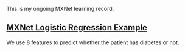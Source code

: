 This is my ongoing MXNet learning record.

## [MXNet Logistic Regression Example](https://github.com/xiandong79/aws-summit-2017-seoul/blob/master/mxnet-logistic_regression_diabetes.ipynb)

We use 8 features to predict whether the patient has diabetes or not.
